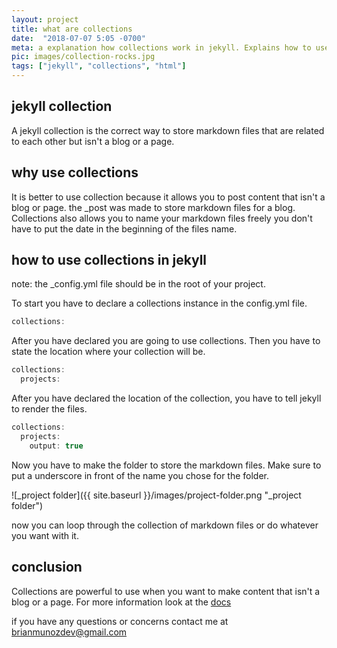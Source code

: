 ```yaml
---
layout: project
title: what are collections
date:  "2018-07-07 5:05 -0700"
meta: a explanation how collections work in jekyll. Explains how to use collections as a way to store related pages.
pic: images/collection-rocks.jpg
tags: ["jekyll", "collections", "html"]
---
```


## jekyll collection

A jekyll collection is the correct way to store markdown files that are related to each other but isn't a blog or a page. 

## why use collections

It is better to use collection because it allows you to post content that isn't a blog or page. the _post was made to store markdown files for a blog. Collections also allows you to name your markdown files freely you don't have to put the date in the beginning of the files name.

## how to use collections in jekyll
note: the _config.yml file should be in the root of your project.

To start you have to declare a collections instance in the config.yml file.
```javascript
collections:
```
After you have declared you are going to use collections. Then you have to state the location where your collection will be.
```javascript
collections:
  projects:
```

After you have declared the location of the collection, you have to tell jekyll to render the files.
```javascript
collections:
  projects:
    output: true
```

Now you have to make the folder to store the markdown files. Make sure to put a underscore in front of the name you chose for the folder.

![_project folder]({{ site.baseurl }}/images/project-folder.png "_project folder")

now you can loop through the collection of markdown files or do whatever you want with it.

## conclusion

Collections are powerful to use when you want to make content that isn't a blog or a page. For more information look at the 
<a class="hireme__link" href="https://jekyllrb.com/docs/collections/"> docs </a>

if you have any questions or concerns contact me at brianmunozdev@gmail.com
